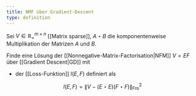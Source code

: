 ```yaml
---
title: NMF über Gradient-Descent
type: definition
---
```


Sei $V \in \mathbb{R}_+^{m \times n}$ [[Matrix sparse]], $A \star B$ die komponentenweise Multiplikation der Matrizen $A$ und $B$.

Finde eine Lösung der [[Nonnegative-Matrix-Factorisation|NFM]] $V = EF$ über [[Gradient Descent|GD]]  mit
- der [[Loss-Funktion]] $l(E, F)$ definiert als

$$
	l(E, F) = \| V - (E \star E)(F \star F) \|_\text{Fro}^2
$$